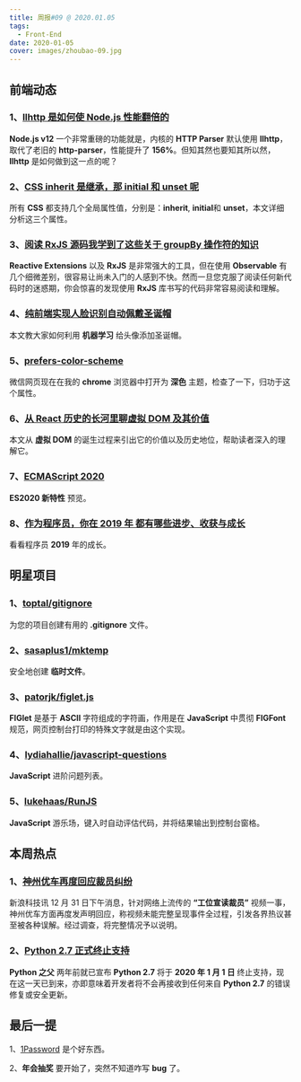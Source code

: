 ```yaml
---
title: 周报#09 @ 2020.01.05
tags:
  - Front-End
date: 2020-01-05
cover: images/zhoubao-09.jpg
---
```


## 前端动态

### 1、[llhttp 是如何使 Node.js 性能翻倍的](https://zhuanlan.zhihu.com/p/100660049)

**Node.js v12** 一个非常重磅的功能就是，内核的 **HTTP Parser** 默认使用 **llhttp**，取代了老旧的 **http-parser**，性能提升了 **156%**。但知其然也要知其所以然，**llhttp** 是如何做到这一点的呢？

### 2、[CSS inherit 是继承，那 initial 和 unset 呢](https://www.zhangxinxu.com/wordpress/2020/01/css-initial-unset/)

所有 **CSS** 都支持几个全局属性值，分别是：**inherit**, **initial**和 **unset**，本文详细分析这三个属性。

### 3、[阅读 RxJS 源码我学到了这些关于 groupBy 操作符的知识](https://zhuanlan.zhihu.com/p/100517610)

**Reactive Extensions** 以及 **RxJS** 是非常强大的工具，但在使用 **Observable** 有几个细微差别，很容易让尚未入门的人感到不快。然而一旦您克服了阅读任何新代码时的迷惑期，你会惊喜的发现使用 **RxJS** 库书写的代码非常容易阅读和理解。

### 4、[纯前端实现人脸识别自动佩戴圣诞帽](https://juejin.im/post/5e02b73fe51d455807699b1f)

本文教大家如何利用 **机器学习** 给头像添加圣诞帽。

### 5、[prefers-color-scheme](https://developer.mozilla.org/zh-CN/docs/Web/CSS/@media/prefers-color-scheme)

微信网页现在在我的 **chrome** 浏览器中打开为 **深色** 主题，检查了一下，归功于这个属性。

### 6、[从 React 历史的长河里聊虚拟 DOM 及其价值](https://mp.weixin.qq.com/s/9q77WluVxmONDnlfeSWsvA)

本文从 **虚拟 DOM** 的诞生过程来引出它的价值以及历史地位，帮助读者深入的理解它。

### 7、[ECMAScript 2020](https://2ality.com/2019/12/ecmascript-2020.html)

**ES2020 新特性** 预览。

### 8、[作为程序员，你在 2019 年 都有哪些进步、收获与成长](https://www.zhihu.com/question/363043667)

看看程序员 **2019** 年的成长。

## 明星项目

### 1、[toptal/gitignore](https://gitignore.io/)

为您的项目创建有用的 **.gitignore** 文件。

### 2、[sasaplus1/mktemp](https://github.com/sasaplus1/mktemp)

安全地创建 **临时文件**。

### 3、[patorjk/figlet.js](https://github.com/patorjk/figlet.js)

**FIGlet** 是基于 **ASCII** 字符组成的字符画，作用是在 **JavaScript** 中贯彻 **FIGFont** 规范，网页控制台打印的特殊文字就是由这个实现。

### 4、[lydiahallie/javascript-questions](https://github.com/lydiahallie/javascript-questions/blob/master/zh-CN/README-zh_CN.md)

**JavaScript** 进阶问题列表。

### 5、[lukehaas/RunJS](https://github.com/lukehaas/RunJS)

**JavaScript** 游乐场，键入时自动评估代码，并将结果输出到控制台窗格。

## 本周热点

### 1、[神州优车再度回应裁员纠纷](https://tech.sina.com.cn/i/2019-12-31/doc-iihnzahk1118236.shtml)

新浪科技讯 12 月 31 日下午消息，针对网络上流传的 **“工位宣读裁员”** 视频一事，神州优车方面再度发声明回应，称视频未能完整呈现事件全过程，引发各界热议甚至被各种误解。经过调查，将完整情况予以说明。

### 2、[Python 2.7 正式终止支持](https://www.ithome.com/0/466/294.htm)

**Python 之父** 两年前就已宣布 **Python 2.7** 将于 **2020 年 1 月 1 日** 终止支持，现在这一天已到来，亦即意味着开发者将不会再接收到任何来自 **Python 2.7** 的错误修复或安全更新。

## 最后一提

1、[1Password](https://1password.com/zh-cn/) 是个好东西。

2、**年会抽奖** 要开始了，突然不知道咋写 **bug** 了。

